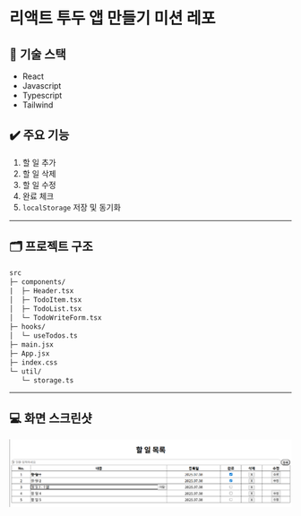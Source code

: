 # 리액트 투두 앱 만들기 미션 레포

## 📌 기술 스택

- React
- Javascript
- Typescript
- Tailwind

## ✔️ 주요 기능

1. 할 일 추가
2. 할 일 삭제
3. 할 일 수정
4. 완료 체크
5. `localStorage` 저장 및 동기화

---

## 🗂️ 프로젝트 구조

```
src
├─ components/
|  ├─ Header.tsx
│  ├─ TodoItem.tsx
│  ├─ TodoList.tsx
│  └─ TodoWriteForm.tsx
├─ hooks/
│  └─ useTodos.ts
├─ main.jsx
├─ App.jsx
├─ index.css
└─ util/
   └─ storage.ts
```

---

## 💻 화면 스크린샷

![alt text](image.png)
